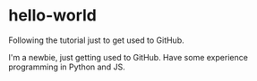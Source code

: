 # hello-world
Following the tutorial just to get used to GitHub.

I'm a newbie, just getting used to GitHub. Have some experience programming in Python and JS.

